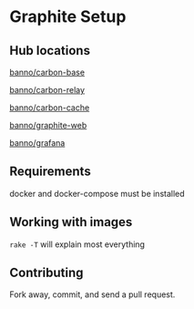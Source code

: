 # Graphite Setup

## Hub locations

[banno/carbon-base](https://registry.hub.docker.com/u/banno/carbon-base/)

[banno/carbon-relay](https://registry.hub.docker.com/u/banno/carbon-relay/)

[banno/carbon-cache](https://registry.hub.docker.com/u/banno/carbon-cache/)

[banno/graphite-web](https://registry.hub.docker.com/u/banno/graphite-web/)

[banno/grafana](https://registry.hub.docker.com/u/banno/grafana/)


## Requirements

docker and docker-compose must be installed

## Working with images

`rake -T` will explain most everything

## Contributing

Fork away, commit, and send a pull request.
